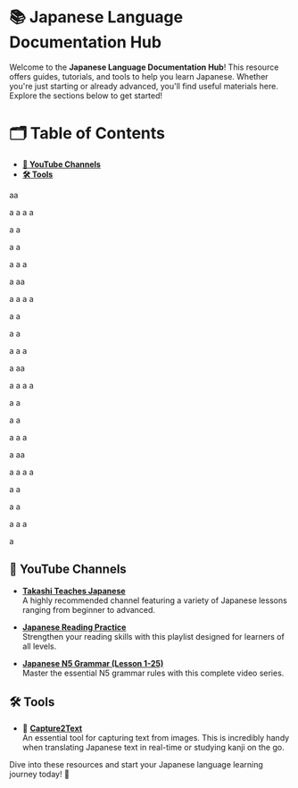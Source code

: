 # 📚 **Japanese Language Documentation Hub**

Welcome to the **Japanese Language Documentation Hub**! This resource offers guides, tutorials, and tools to help you learn Japanese. Whether you're just starting or already advanced, you'll find useful materials here. Explore the sections below to get started!



# 🗂 **Table of Contents**
- **[🎥 YouTube Channels](#-youtube-channels)**
- **[🛠 Tools](#-tools)**

aa

a
a
a
a

a
a

a
a

a
a
a

a
aa

a
a
a
a

a
a

a
a

a
a
a

a
aa

a
a
a
a

a
a

a
a

a
a
a

a
aa

a
a
a
a

a
a

a
a

a
a
a

a







## 🎥 **YouTube Channels**

- [**Takashi Teaches Japanese**](https://www.youtube.com/@Takashi_teaches_Japanese)  
  A highly recommended channel featuring a variety of Japanese lessons ranging from beginner to advanced.

- [**Japanese Reading Practice**](https://www.youtube.com/playlist?list=PLefw3goTt1CgNjT0XwUZwYokwWM86VMLI)  
  Strengthen your reading skills with this playlist designed for learners of all levels.

- [**Japanese N5 Grammar (Lesson 1-25)**](https://www.youtube.com/playlist?list=PLKOA3pgec-PYUd-aX8ArRqgfX8jvtJy6-)  
  Master the essential N5 grammar rules with this complete video series.



## 🛠 **Tools**

- 📝 [**Capture2Text**](https://capture2text.sourceforge.net/)  
  An essential tool for capturing text from images. This is incredibly handy when translating Japanese text in real-time or studying kanji on the go.



Dive into these resources and start your Japanese language learning journey today! 🚀
